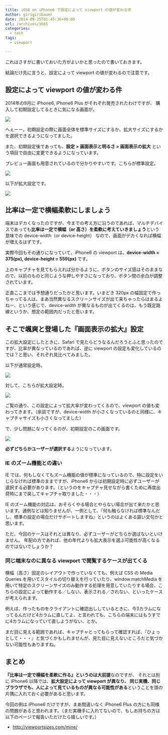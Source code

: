```yaml
---
title: iOS8 on iPhone6 で設定によって viewport の値が変わる件
author: girigiribauer
date: 2014-09-25T01:45:36+00:00
url: /archives/1665
categories:
  - tech
tags:
  - viewport

---
```

これはさすがに書いておいた方がよいかと思ったので書いておきます。

結論だけ先に言うと、設定によって viewport の値が変わるので注意です。

## 設定によって viewport の値が変わる件

2014年の9月に iPhone6, iPhone6 Plus がそれぞれ発売されたわけですが、 購入して初期設定してるときに気になる画面が。

![][1]

へぇーー。初期設定の際に画面全体を標準サイズにするか、拡大サイズにするかを選択できるようになってました。

また、初期設定後であっても、**設定 > 画面表示と明るさ > 画面表示の拡大** という項目で自由に変更できるようになっています。

プレビュー画面も用意されているので分かりやすいです。こちらが標準設定。

![][2]

以下が拡大設定です。

![][3]

## 比率は一定で横幅柔軟にしましょう

端末はデカくなったのですが、今までの考え方に沿うのであれば、マルチデバイスであっても**比率は一定で横幅（or 高さ）を柔軟に考えていきましょう**という意味での device-width（or device-height） なので、画面がデカくなれば横幅が増えるはずです。

実際今回もその通りになっていて、iPhone6 の viewport は、**device-width = 375(px), device-height = 559(px)** です。

上のキャプチャを見てもらえれば分かるように、ボタンのサイズ感はそのままなので、以前のものと同じような押しやすさになっており、ボタン間の余白が調整されています。

正直ここまでは予想通りだったかと思います。いまどき 320px の幅固定で作っちゃってる人は、まあ当然異なるスクリーンサイズが出て来ちゃったらはまるよねー、という感じで、device-width が異なるものが出てくるのは、もう既定路線というか、想定の範囲内だったと思います。

## そこで颯爽と登場した『画面表示の拡大』設定

この拡大設定にしたときに、Safari で見たらどうなるんだろうとふと思ったのですが、比率が異なっているのであれば、逆に viewport の設定も変化しているのでは？と思い、それぞれ見比べてみました。

以下が通常設定時。

![][4]

対して、こちらが拡大設定時。

![][5]

ご覧の通り、この設定によって拡大率が変わってくるので、viewport の値も変わってきます。（余談ですが、device-width が小さくなっているのと同様に、キャプチャサイズも小さくなってました）

で、少し問題になってくるのが、初期設定のこの画面です。

![][1]

**必ずどちらかユーザーが選択する**ようになっています。

### IE のズーム機能との違い

IE では、何もしなくてもズーム機能の値が標準になっているので、特に設定をいじらなければ標準のままですが、iPhone6 からは初期設定時に必ずユーザーが選択する必要があります。（というのをキャプチャ見せながら書くために再度出荷時にまで戻してキャプチャ取りました・・・）

IE のズーム機能の対応は、おそらくやる場合とやらない場合が出て来たかと思います。通例などは知りませんが、一例として、『何も触らなければ標準なんだし、標準の設定の場合だけサポートしますね』というのはよくある謳い文句かと思います。

ただ、今回のケースはそれとは異なり、必ずユーザーがどちらか選ばないといけません。 年配の方であれば、他の年代よりも拡大表示を選ぶ可能性が高くなるのではないでしょうか？

### 同じ端末なのに異なる viewport で閲覧するケースが出てくる

横幅（高さ）固定のレイアウトで作っていなくても、例えば CSS の Media Queries を用いてスタイルの切り替えを行っていたり、window.matchMedia を用いて特定のスクリーンサイズのみ動作する処理を用意していたりする場合、こちらの設定によって動作する／しない、表示される／されない、といったケースが考えられます。

例えば、作ったものをクライアントに確認出ししているときに、今3カラムになってるんだけど4カラムに直してよ、と言われても、こちらの端末にはもうすでに4カラムになっていて直しようがない、とか。

まだ目に見える範囲であれば、キャプチャとってもらって確認すれば、『ひょっとして・・・』と気づくかもしれませんが、見た目に見えないところだと気づかない可能性もありますね。

## まとめ

**『比率は一定で横幅を柔軟に作る』というのは大前提**なのですが、 それとは別に iPhone6 以降では、**拡大設定によって viewport が異なり、 同じ実機、同じブラウザでも、人によって見ているものが異なる可能性がある**ということを頭の片隅に入れておく必要があると思います。

今回の例は iPhone6 だけですが、まあ間違いなく iPhone6 Plus の方にも同様の問題があると思われます。（まだ実機手に入れてないので、もしお持ちの方は以下のページで報告いただけたら嬉しいです。）

  * <http://viewportsizes.com/mine/>

 [1]: /img/2014/09/iphone6-viewport01.png
 [2]: /img/2014/09/iphone6-viewport02.png
 [3]: /img/2014/09/iphone6-viewport03.png
 [4]: /img/2014/09/iphone6-viewport04.jpg
 [5]: /img/2014/09/iphone6-viewport05.jpg

